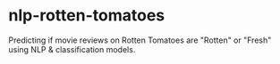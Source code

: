 # nlp-rotten-tomatoes
Predicting if movie reviews on Rotten Tomatoes are "Rotten" or "Fresh" using NLP &amp; classification models.
